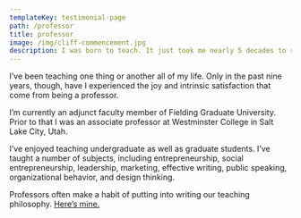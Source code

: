 ```yaml
---
templateKey: testimonial-page
path: /professor
title: professor
image: /img/cliff-commencement.jpg
description: I was born to teach. It just took me nearly 5 decades to realize it.
---
```

I’ve been teaching one thing or another all of my life. Only in the past nine years, though, have I experienced the joy and intrinsic satisfaction that come from being a professor.

I’m currently an adjunct faculty member of Fielding Graduate University. Prior to that I was an associate professor at Westminster College in Salt Lake City, Utah.

I’ve enjoyed teaching undergraduate as well as graduate students. I’ve taught a number of subjects, including entrepreneurship, social entrepreneurship, leadership, marketing, effective writing, public speaking, organizational behavior, and design thinking.

Professors often make a habit of putting into writing our teaching philosophy. [Here’s mine.](https://cliffordhurst.com/assets/pdfs/Hurst_teaching_philosophy.pdf)